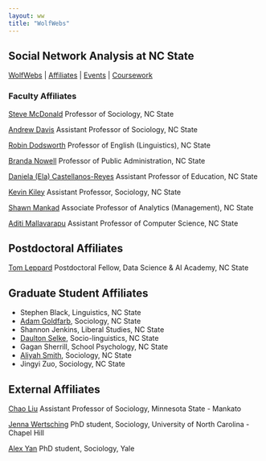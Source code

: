 ```yaml
---
layout: ww
title: "WolfWebs"
---
```


## Social Network Analysis at NC State

[WolfWebs](/WolfWebs/) | [Affiliates](/WolfWebs/affiliates.html) | [Events](/WolfWebs/events.html) | [Coursework](/WolfWebs/coursework.html) 

### Faculty Affiliates

[Steve McDonald](https://chass.ncsu.edu/people/sjmcdona/)
Professor of Sociology, NC State

[Andrew Davis](https://chass.ncsu.edu/people/apdavis5/)
Assistant Professor of Sociology, NC State

[Robin Dodsworth](https://chass.ncsu.edu/people/rmdodswo/)
Professor of English (Linguistics), NC State

[Branda Nowell](https://chass.ncsu.edu/people/blnowell/)
Professor of Public Administration, NC State

[Daniela (Ela) Castellanos-Reyes](https://ced.ncsu.edu/people/dcastel2/)
Assistant Professor of Education, NC State

[Kevin Kiley](https://chass.ncsu.edu/people/kkiley/)
Assistant Professor, Sociology, NC State

[Shawn Mankad](https://poole.ncsu.edu/people/shawn-mankad/)
Associate Professor of Analytics (Management), NC State

[Aditi Mallavarapu](https://www.csc.ncsu.edu/people/amallav)
Assistant Professor of Computer Science, NC State


## Postdoctoral Affiliates 
[Tom Leppard](https://tom-r-leppard.github.io/)
Postdoctoral Fellow, Data Science & AI Academy, NC State

## Graduate Student Affiliates
 - Stephen Black, Linguistics, NC State
 - [Adam Goldfarb](https://chass.ncsu.edu/people/ajgoldfa/), Sociology, NC State
 - Shannon Jenkins, Liberal Studies, NC State
 - [Daulton Selke](https://selked.github.io/), Socio-linguistics, NC State
 - Gagan Sherrill, School Psychology, NC State
 - [Aliyah Smith](https://chass.ncsu.edu/people/asmith37/), Sociology, NC State
 - Jingyi Zuo, Sociology, NC State

## External Affiliates
[Chao Liu](https://hss.mnsu.edu/academic-programs/nonprofit-leadership/faculty-and-staff/chao-liu/)
Assistant Professor of Sociology, Minnesota State - Mankato

[Jenna Wertsching](https://sociology.unc.edu/people-page/jenna-wertsching/)
PhD student, Sociology, University of North Carolina - Chapel Hill

[Alex Yan](https://sociology.yale.edu/people/alex-yan)
PhD student, Sociology, Yale 
